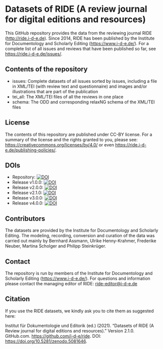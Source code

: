 # Datasets of RIDE (A review journal for digital editions and resources)

This GitHub repository provides the data from the reviewing journal RIDE (http://ride.i-d-e.de). Since 2014, RIDE has been published by the Institute for Documentology and Scholarly Editing (https://www.i-d-e.de/). For a complete list of all issues and reviews that have been published so far, see https://ride.i-d-e.de/issues/.

## Contents of the repository

* issues: Complete datasets of all issues sorted by issues, including a file in XML/TEI (with review text and questionnaire) and images and/or illustrations that are part of the publication
* tei_all: The XML/TEI files of all the reviews in one place
* schema: The ODD and corresponding relaxNG schema of the XML/TEI files

## License

The contents of this repository are published under CC-BY license. For a summary of the license and the rights granted to you, please see: https://creativecommons.org/licenses/by/4.0/ or even https://ride.i-d-e.de/publishing-policies/.

## DOIs

* Repository: [![DOI](https://zenodo.org/badge/DOI/10.5281/zenodo.4550708.svg)](https://doi.org/10.5281/zenodo.4550707)
* Release v1.0.0: [![DOI](https://zenodo.org/badge/DOI/10.5281/zenodo.4550708.svg)](https://doi.org/10.5281/zenodo.4550708)
* Release v2.0.0: [![DOI](https://zenodo.org/badge/DOI/10.5281/zenodo.4562966.svg)](https://doi.org/10.5281/zenodo.4562966)
* Release v2.1.0: [![DOI](https://zenodo.org/badge/DOI/10.5281/zenodo.5081646.svg)](https://doi.org/10.5281/zenodo.5081646)
* Release v3.0.0: [![DOI](https://zenodo.org/badge/DOI/10.5281/zenodo.7491368.svg)](https://doi.org/10.5281/zenodo.7491368)
* Release v4.0.0: [![DOI](https://zenodo.org/badge/DOI/10.5281/zenodo.7823451.svg)](https://doi.org/10.5281/zenodo.7823451)

## Contributors

The datasets are provided by the Institute for Documentology and Scholarly Editing. The modeling, recording, conversion and curation of the data was carried out mainly by Bernhard Assmann, Ulrike Henny-Krahmer, Frederike Neuber, Martina Scholger and Philipp Steinkrüger.

## Contact

The repository is run by members of the Institute for Documentology and Scholarly Editing (https://www.i-d-e.de/). For questions and information please contact the managing editor of RIDE: ride-editor@i-d-e.de

## Citation

If you use the RIDE datasets, we kindly ask you to cite them as suggested here:

Institut für Dokumentologie und Editorik (ed.) (2021). “Datasets of RIDE (A Review journal for digital editions and resources).” Version 2.1.0. GitHub.com. https://github.com/i-d-e/ride. DOI: https://doi.org/10.5281/zenodo.5081646.




